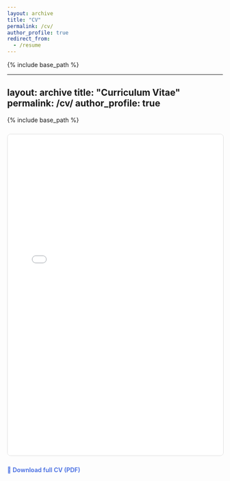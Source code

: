 ```yaml
---
layout: archive
title: "CV"
permalink: /cv/
author_profile: true
redirect_from:
  - /resume
---
```


{% include base_path %}

---
layout: archive
title: "Curriculum Vitae"
permalink: /cv/
author_profile: true
---

{% include base_path %}

<div style="margin:1rem 0; padding:0.5rem 0;">
  <iframe src="/files/Yeonju_Lee_CV.pdf" width="100%" height="750px" style="border:1px solid #ddd; border-radius:8px;">
  </iframe>
</div>

<p style="margin-top:0.8rem;">
  <a href="/files/Yeonju_Lee_CV.pdf" style="text-decoration:none; font-weight:600; color:#4169E1;">
    📄 Download full CV (PDF)
  </a>
</p>

